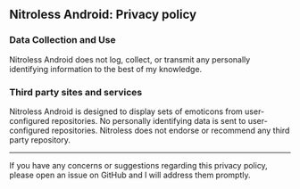 ## Nitroless Android: Privacy policy

### Data Collection and Use
Nitroless Android does not log, collect, or transmit any personally identifying information to the best of my knowledge.

### Third party sites and services
Nitroless Android is designed to display sets of emoticons from user-configured repositories. No personally identifying data is sent to user-configured repositories. Nitroless does not endorse or recommend any third party repository.



---
If you have any concerns or suggestions regarding this privacy policy, please open an issue on GitHub and I will address them promptly.

